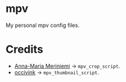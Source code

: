 # mpv
My personal mpv config files.

# Credits
- [Anna-Maria Meriniemi](https://github.com/TheAMM/mpv_thumbnail_script) &rarr; `mpv_crop_script`.
- [occivink](https://github.com/occivink/mpv-scripts#croplua) &rarr; `mpv_thumbnail_script`.
